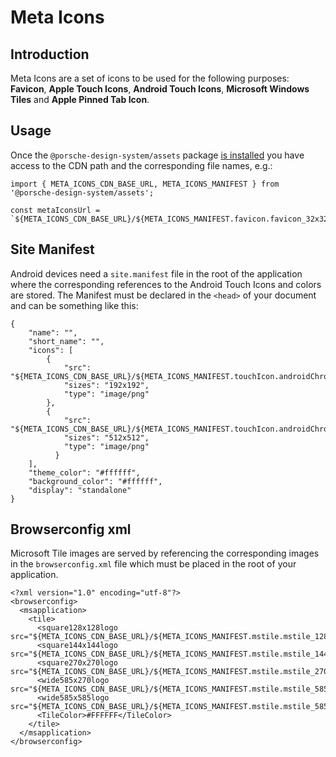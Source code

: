 # Meta Icons

## Introduction
Meta Icons are a set of icons to be used for the following purposes: **Favicon**, **Apple Touch Icons**, **Android Touch Icons**, **Microsoft Windows Tiles** and **Apple Pinned Tab Icon**.

## Usage
Once the `@porsche-design-system/assets` package [is installed](/assets/introduction) you have access to the CDN path and the corresponding file names, e.g.:

```
import { META_ICONS_CDN_BASE_URL, META_ICONS_MANIFEST } from '@porsche-design-system/assets';

const metaIconsUrl = `${META_ICONS_CDN_BASE_URL}/${META_ICONS_MANIFEST.favicon.favicon_32x32}`;
```

## Site Manifest
Android devices need a `site.manifest` file in the root of the application where the corresponding references to the Android Touch Icons and colors are stored.
The Manifest must be declared in the `<head>` of your document and can be something like this:

```
{
    "name": "",
    "short_name": "",
    "icons": [
        {
            "src": "${META_ICONS_CDN_BASE_URL}/${META_ICONS_MANIFEST.touchIcon.androidChrome_192x192}",
            "sizes": "192x192",
            "type": "image/png"
        },
        {
            "src": "${META_ICONS_CDN_BASE_URL}/${META_ICONS_MANIFEST.touchIcon.androidChrome_512x512}",
            "sizes": "512x512",
            "type": "image/png"
          }
    ],
    "theme_color": "#ffffff",
    "background_color": "#ffffff",
    "display": "standalone"
}

```

## Browserconfig xml
Microsoft Tile images are served by referencing the corresponding images in the `browserconfig.xml` file which must be placed in the root of your application.

```
<?xml version="1.0" encoding="utf-8"?>
<browserconfig>
  <msapplication>
    <tile>
      <square128x128logo src="${META_ICONS_CDN_BASE_URL}/${META_ICONS_MANIFEST.mstile.mstile_128x128}"/>
      <square144x144logo src="${META_ICONS_CDN_BASE_URL}/${META_ICONS_MANIFEST.mstile.mstile_144x144}"/>
      <square270x270logo src="${META_ICONS_CDN_BASE_URL}/${META_ICONS_MANIFEST.mstile.mstile_270x270}"/>
      <wide585x270logo src="${META_ICONS_CDN_BASE_URL}/${META_ICONS_MANIFEST.mstile.mstile_585x270}"/>
      <wide585x585logo src="${META_ICONS_CDN_BASE_URL}/${META_ICONS_MANIFEST.mstile.mstile_585x585}"/>
      <TileColor>#FFFFFF</TileColor>
    </tile>
  </msapplication>
</browserconfig>
```

